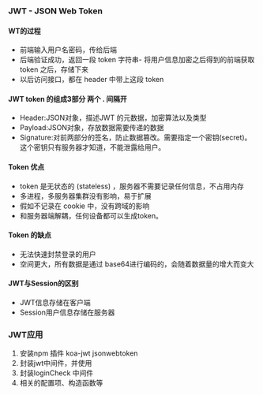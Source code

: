### JWT -  JSON Web Token
#### WT的过程
* 前端输入用户名密码，传给后端
* 后端验证成功，返回一段 token 字符串- 将用户信息加密之后得到的前端获取 token 之后，存储下来
* 以后访问接口，都在 header 中带上这段 token

#### JWT token 的组成3部分 两个 . 间隔开
- Header:JSON对象，描述JWT 的元数据，加密算法以及类型
- Payload:JSON对象，存放数据需要传递的数据
- Signature:对前两部分的签名，防止数据篡改。需要指定一个密钥(secret)。这个密钥只有服务器才知道，不能泄露给用户。


#### Token 优点
- token 是无状态的 (stateless) ，服务器不需要记录任何信息，不占用内存
- 多进程，多服务器集群没有影响，易于扩展
- 假如不记录在 cookie 中，没有跨域的影响
- 和服务器端解耦，任何设备都可以生成token。

#### Token 的缺点
* 无法快速封禁登录的用户
* 空间更大，所有数据是通过 base64进行编码的，会随着数据量的增大而变大

#### JWT与Session的区别
* JWT信息存储在客户端
* Session用户信息存储在服务器

### JWT应用
1. 安装npm 插件 koa-jwt  jsonwebtoken
2. 封装jwt中间件，并使用
3. 封装loginCheck 中间件
4. 相关的配置项、构造函数等